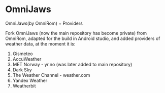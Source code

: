 # OmniJaws
OmniJaws(by OmniRom) + Providers

Fork OmniJaws (now the main repository has become private) from OmniRom, adapted for the build in Android studio, and added providers of weather data, at the moment it is:
1. Gismeteo
2. AccuWeather
3. MET Norway - yr.no (was later added to main repository)
4. Dark Sky
5. The Weather Channel - weather.com
6. Yandex Weather
7. Weatherbit